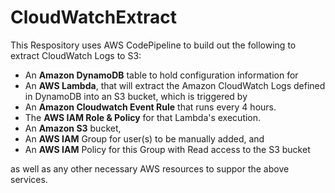 # CloudWatchExtract

This Respository uses AWS CodePipeline to build out the following to extract CloudWatch Logs to S3:
<ul>
<li>An <b>Amazon DynamoDB</b> table to hold configuration information for</li>
<li>An <b>AWS Lambda</b>, that will extract the Amazon CloudWatch Logs defined in DynamoDB into an S3 bucket, which is triggered by</li>
<li>An <b>Amazon Cloudwatch Event Rule</b> that runs every 4 hours.</li>
<li>The <b>AWS IAM Role & Policy</b> for that Lambda's execution.</li>
<li>An <b>Amazon S3</b> bucket,</li>
<li>An <b>AWS IAM</b> Group for user(s) to be manually added, and</li>
<li>An <b>AWS IAM</b> Policy for this Group with Read access to the S3 bucket</li>
</ul>
as well as any other necessary AWS resources to suppor the above services.